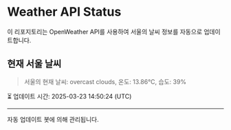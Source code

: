 
# Weather API Status

이 리포지토리는 OpenWeather API를 사용하여 서울의 날씨 정보를 자동으로 업데이트합니다.

## 현재 서울 날씨
> 서울의 현재 날씨: overcast clouds, 온도: 13.86°C, 습도: 39%

⏳ 업데이트 시간: 2025-03-23 14:50:24 (UTC)

---
자동 업데이트 봇에 의해 관리됩니다.
